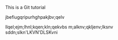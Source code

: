 This is a Git tutorial

jbefiugqripurhghpakjbv;qelv
    
llqel;ejm;lhnl;kqen;kln;qekvbs
m;alknv;qkljenv;lksnv
sddn;slkn'LKVN'DLSKvni  